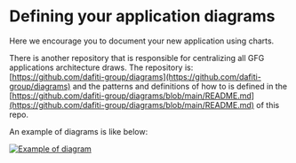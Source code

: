 # Defining your application diagrams

Here we encourage you to document your new application using charts.

There is another repository that is responsible for centralizing all
GFG applications architecture draws. The repository is:
[https://github.com/dafiti-group/diagrams](https://github.com/dafiti-group/diagrams)
and the patterns and definitions of how to is defined in the [https://github.com/dafiti-group/diagrams/blob/main/README.md](https://github.com/dafiti-group/diagrams/blob/main/README.md)
of this repo.

An example of diagrams is like below:

[![Example of diagram](https://raw.githubusercontent.com/dafiti-group/diagrams/main/wallet/cashback/internal-cashback/internal-cashback.png?token=ACMWVX27N7DPRQNZBEFAPWLAFLP2C)](https://raw.githubusercontent.com/dafiti-group/diagrams/main/wallet/cashback/internal-cashback/internal-cashback.png?token=ACMWVX27N7DPRQNZBEFAPWLAFLP2C)
